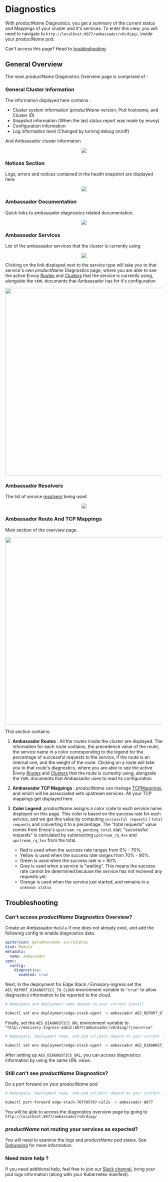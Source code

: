 # Diagnostics

With $productName$ Diagnostics, you get a summary of the current status and Mappings of your cluster and it's services. To enter this view, you will need to navigate to 
`http://localhost:8877/ambassador/v0/diag/`, inside your $productName$ pod. 

Can't access this page? Head to [troubleshooting](#troubleshooting). 

## General Overview

The main $productName$ Diagnostics Overview page is comprised of :

### General Cluster Information

The information displayed here contains :

* Cluster system information ($productName$ version, Pod hostname, and Cluster ID)
* Snapshot information (When the last status report was made by envoy)
* Configuration information
* Log information level (Changed by turning debug on/off)

And Ambassador cluster information

  <p align="center">
    <img src="../../../images/diag-general-info.png"/>
  </p>

### Notices Section

Logs, errors and notices contained in the health snapshot are displayed here

  <p align="center">
    <img src="../../../images/diag-notices.png"/>
  </p>

### Ambassador Documentation

Quick links to ambassador diagnostics related documentation. 

  <p align="center">
    <img src="../../../images/diag-documentation.png"/>
  </p>

### Ambassador Services

List of the ambassador services that the cluster is currently using.

  <p align="center">
    <img src="../../../images/diag-servicecs-in-use.png"/>
  </p>

Clicking on the link displayed next to the service type will take you to that service's own $productName$ Diagnostics page, where you are able to see the active Envoy [Routes](https://www.envoyproxy.io/docs/envoy/v1.8.0/api-v2/api/v2/route/route.proto) and [Clusters](https://www.envoyproxy.io/docs/envoy/v1.8.0/api-v2/api/v2/cds.proto) that the service is currently using, alongside the `YAML` documents that Ambassador has for it's configuration

  <p align="center">
    <img src="../../../images/diag-service-diag-overview.png" height="600"/>
  </p>

### Ambassador Resolvers

The list of service [resolvers](https://www.getambassador.io/docs/emissary/latest/topics/running/resolvers/#using-resolvers) being used

  <p align="center">
    <img src="../../../images/diag-resolvers.png"/>
  </p>

### Ambassador Route And TCP Mappings

Main section of the overview page. 

<p align="center">
    <img src="../../../images/diag-routes.png" height="600"/>
  </p>

This section contains:

1. **Ambassador Routes** : All the routes inside the cluster are displayed. The information for each route contains, the precedence value of the route, the service name in a color corresponding to the legend for the percentage of successful requests to the service, if the route is an internal one, and the weight of the route. Clicking on a route will take you to that route's diagnostics, where you are able to see the active Envoy [Routes](https://www.envoyproxy.io/docs/envoy/v1.8.0/api-v2/api/v2/route/route.proto) and [Clusters](https://www.envoyproxy.io/docs/envoy/v1.8.0/api-v2/api/v2/cds.proto) that the route is currently using, alongside the `YAML` documents that Ambassador uses to read its configuration

2. **Ambassador TCP Mappings** : $productName$ can manage [TCPMappings](../../using/tcpmappings/), and which will be asssociated with upstream services. All your TCP mappings get displayed here. 

3. **Color Legend**: $productName$ assigns a color code to each service name displayed on this page. This color is based on the success rate for each service, and we get this value by computing `successful requests` / `total requests` and converting it to a percentage. The "total requests" value comes from Envoy's `upstream_rq_pending_total` stat. "successful requests" is calculated by substracting `upstream_rq_4xx` and `upstream_rq_5xx` from the total.

      * Red is used when the success rate ranges from 0% - 70%.
      * Yellow is used when the success rate ranges from 70% - 90%.
      * Green is used when the success rate is > 90%.
      * Grey is used when a service is "waiting". This means the success rate cannot be determined because the service has not recieved any requests yet.
      * Orange is used when the service just started, and remains in a `unknown status`

## Troubleshooting

### Can't access $productName$ Diagnostics Overview?

Create an Ambassador `Module` if one does not already exist, and add the following config to enable diagnostics data.

```yaml
apiVersion: getambassador.io/v3alpha1
kind: Module
metadata:
  name: ambassador
spec:
  config:
    diagnostics:
      enabled: true
```
Next, In the deployment for Edge Stack / Emissary-ingress set the <code>AES_REPORT_DIAGNOSTICS_TO_CLOUD</code> environment variable to `"true"` to allow diagnostics information to be reported to the cloud.

  ```bash
  # Namespace and deployment name depend on your current install

  kubectl set env deployment/edge-stack-agent -n ambassador AES_REPORT_DIAGNOSTICS_TO_CLOUD="true"
  ```

Finally, set the `AES_DIAGNOSTICS_URL` environment variable to `"http://emissary-ingress-admin:8877/ambassador/v0/diag/?json=true"`

  ```bash
  # Namespace, deployment name, and pod url/port depend on your current install

  kubectl set env deployment/edge-stack-agent -n ambassador AES_DIAGNOSTICS_URL="http://emissary-ingress-admin:8877/ambassador/v0/diag/?json=true"
  ```

After setting up `AES_DIAGNOSTICS_URL`, you can access diagnostics information by using the same URL value. 

### Still can't see $productName$ Diagnostics?

Do a port forward on your $productName$ pod

  ```bash
  # Namespace, deployment name, and pod url/port depend on your current install

  kubectl port-forward edge-stack-76f785767-n2l2v -n ambassador 8877
  ```

You will be able to access the diagnostics overview page by going to `http://localhost:8877/ambassador/v0/diag/`

### $productName$ not routing your services as expected?

You will need to examine the logs and $productName$ pod status. See [Debugging](../debugging) for more information.


### Need more help ?

If you need additional help, feel free to join our [Slack channel](http://a8r.io/slack), bring your pod logs information (along with your Kubernetes manifest).
